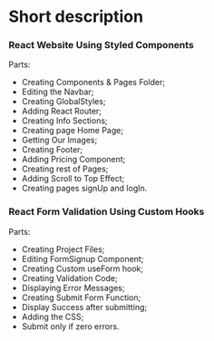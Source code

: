 # Short description

### React Website Using Styled Components

Parts:

- Creating Components & Pages Folder;
- Editing the Navbar;
- Creating GlobalStyles;
- Adding React Router;
- Creating Info Sections;
- Creating page Home Page;
- Getting Our Images;
- Creating Footer;
- Adding Pricing Component;
- Creating rest of Pages;
- Adding Scroll to Top Effect;
- Creating pages signUp and logIn.

### React Form Validation Using Custom Hooks 



Parts:

- Creating Project Files;
- Editing FormSignup Component;
- Creating Custom useForm hook;
- Creating Validation Code;
- Displaying Error Messages;
- Creating Submit Form Function;
- Display Success after submitting;
- Adding the CSS;
- Submit only if zero errors.
